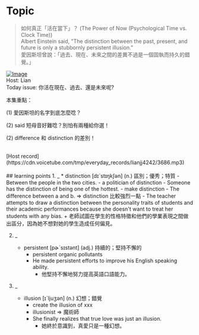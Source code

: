 # Topic

> 如何真正「活在當下」？ (The Power of Now (Psychological Time vs. Clock Time)) <br>
> Albert Einstein said, "The distinction between the past, present, and future is only a stubbornly persistent illusion.” <br>
> 愛因斯坦曾說：「過去、現在、未來之間的差異不過是一個固執而持久的錯覺。」 <br>

[![Image](https://cdn.voicetube.com/assets/thumbnails/5vaVGM5HHDA.jpg)](https://www.youtube.com/embed/5vaVGM5HHDA?rel=0&showinfo=0&cc_load_policy=0&controls=1&autoplay=1&iv_load_policy=3&playsinline=1&wmode=transparent&start=22&end=32&enablejsapi=1&origin=https://tw.voicetube.com&widgetid=1)<br>
Host: Lian
<br>Today issue: 你活在現在、過去、還是未來呢?



本集重點：

(1) 愛因斯坦的名字到底怎麼唸？

(2) said 短母音好難唸？別怕有兩種給你選！

(2) difference 和 distinction 的差別！


<br>
[Host record](https://cdn.voicetube.com/tmp/everyday_records/lianjj4242/3686.mp3)
<br><br>
## learning points
1. _
	* distinction [dɪˋstɪŋkʃən] (n.) 區別；優秀；特質
		- Between the people in the two cities.
		- a politician of distinction
		- Someone has the distinction of being one of the hottest.
		- make distinction
		- The difference between a and b. => distinction 比較強烈一點
		- The teacher attempts to draw a distinction between the personality traits of students and their academic performances because she doesn't want to treat her students with any bias.
			+ 老師試圖在學生的性格特徵和他們的學業表現之間做出區分，因為她不想對她的學生造成任何偏見。

2. _
	* persistent [pɚˋsɪstənt] (adj.) 持續的；堅持不懈的
		- persistent organic pollutants
		- He made persistent efforts to improve his English speaking ability.
			+ 他堅持不懈地努力提高英語口語能力。

3. _
	* illusion [ɪˋljuʒən] (n.) 幻想；錯覺
		- create the illusion of xxx
		- illusionist => 魔術師
		- She finally realizes that true love was just an illusion.
			+ 她終於意識到，真愛只是一種幻想。
